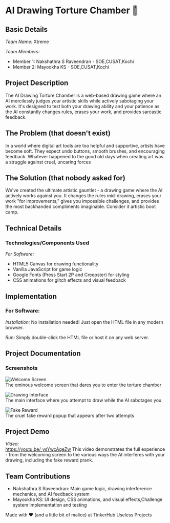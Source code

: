 # AI Drawing Torture Chamber 🎯

## Basic Details

*Team Name:* Xtreme

*Team Members:*
- Member 1: Nakshathra S Raveendran - SOE,CUSAT,Kochi
- Member 2: Mayookha KS - SOE,CUSAT,Kochi

## Project Description

The AI Drawing Torture Chamber is a web-based drawing game where an AI mercilessly judges your artistic skills while actively sabotaging your work. It's designed to test both your drawing ability and your patience as the AI constantly changes rules, erases your work, and provides sarcastic feedback.

## The Problem (that doesn't exist)

In a world where digital art tools are too helpful and supportive, artists have become soft. They expect undo buttons, smooth brushes, and encouraging feedback. Whatever happened to the good old days when creating art was a struggle against cruel, uncaring forces 

## The Solution (that nobody asked for)

We've created the ultimate artistic gauntlet - a drawing game where the AI actively works against you. It changes the rules mid-drawing, erases your work "for improvements," gives you impossible challenges, and provides the most backhanded compliments imaginable. Consider it artistic boot camp.

## Technical Details

### Technologies/Components Used

*For Software:*
- HTML5 Canvas for drawing functionality
- Vanilla JavaScript for game logic
- Google Fonts (Press Start 2P and Creepster) for styling
- CSS animations for glitch effects and visual feedback

## Implementation

### For Software:

*Installation:*
No installation needed! Just open the HTML file in any modern browser.

*Run:*
Simply double-click the HTML file or host it on any web server.

## Project Documentation

### Screenshots

![Welcome Screen](assets/Screenshot(125).png)  
The ominous welcome screen that dares you to enter the torture chamber

![Drawing Interface](assets/Screenshot(127).png)  
The main interface where you attempt to draw while the AI sabotages you

![Fake Reward](assets/Screenshot(137).png)  
The cruel fake reward popup that appears after two attempts

## Project Demo

*Video:*  
https://youtu.be/_ysYwcAgeZw
This video demonstrates the full experience - from the welcoming screen to the various ways the AI interferes with your drawing, including the fake reward prank.

## Team Contributions

- Nakshathra S Raveendran:  Main game logic, drawing interference mechanics, and AI feedback system
- Mayookha KS:  UI design, CSS animations, and visual effects,Challenge system implementation and testing

Made with ❤️ (and a little bit of malice) at TinkerHub Useless Projects
